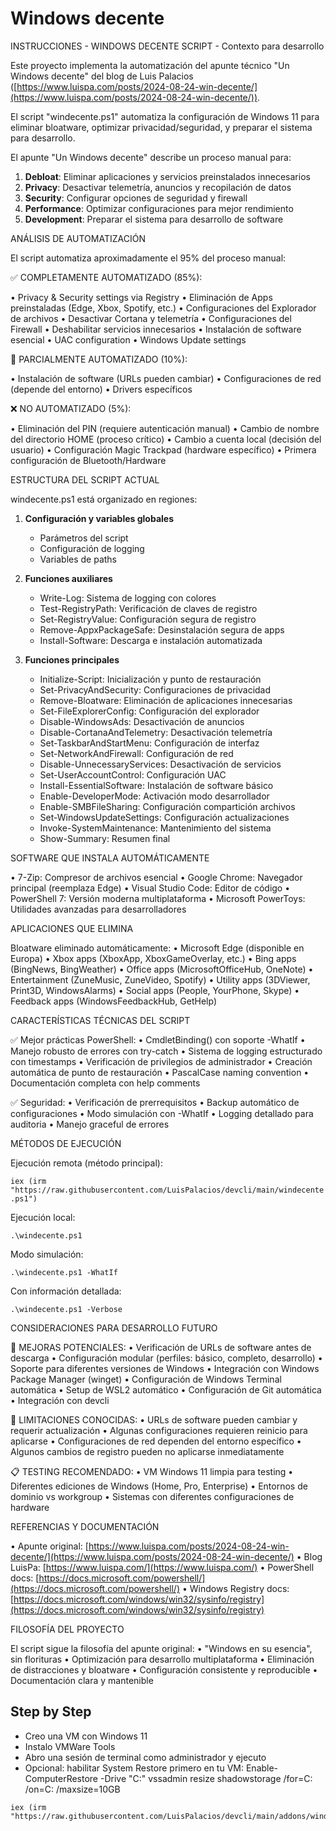 # Windows decente

INSTRUCCIONES - WINDOWS DECENTE SCRIPT - Contexto para desarrollo

Este proyecto implementa la automatización del apunte técnico "Un Windows decente" del blog de Luis Palacios ([https://www.luispa.com/posts/2024-08-24-win-decente/](https://www.luispa.com/posts/2024-08-24-win-decente/)).

El script "windecente.ps1" automatiza la configuración de Windows 11 para eliminar bloatware, optimizar privacidad/seguridad, y preparar el sistema para desarrollo.

El apunte "Un Windows decente" describe un proceso manual para:

1. **Debloat**: Eliminar aplicaciones y servicios preinstalados innecesarios
2. **Privacy**: Desactivar telemetría, anuncios y recopilación de datos
3. **Security**: Configurar opciones de seguridad y firewall
4. **Performance**: Optimizar configuraciones para mejor rendimiento
5. **Development**: Preparar el sistema para desarrollo de software

ANÁLISIS DE AUTOMATIZACIÓN

El script automatiza aproximadamente el 95% del proceso manual:

✅ COMPLETAMENTE AUTOMATIZADO (85%):

• Privacy & Security settings via Registry
• Eliminación de Apps preinstaladas (Edge, Xbox, Spotify, etc.)
• Configuraciones del Explorador de archivos
• Desactivar Cortana y telemetría
• Configuraciones del Firewall
• Deshabilitar servicios innecesarios
• Instalación de software esencial
• UAC configuration
• Windows Update settings

🔶 PARCIALMENTE AUTOMATIZADO (10%):

• Instalación de software (URLs pueden cambiar)
• Configuraciones de red (depende del entorno)
• Drivers específicos

❌ NO AUTOMATIZADO (5%):

• Eliminación del PIN (requiere autenticación manual)
• Cambio de nombre del directorio HOME (proceso crítico)
• Cambio a cuenta local (decisión del usuario)
• Configuración Magic Trackpad (hardware específico)
• Primera configuración de Bluetooth/Hardware

ESTRUCTURA DEL SCRIPT ACTUAL

windecente.ps1 está organizado en regiones:

1. **Configuración y variables globales**
   - Parámetros del script
   - Configuración de logging
   - Variables de paths

2. **Funciones auxiliares**
   - Write-Log: Sistema de logging con colores
   - Test-RegistryPath: Verificación de claves de registro
   - Set-RegistryValue: Configuración segura de registro
   - Remove-AppxPackageSafe: Desinstalación segura de apps
   - Install-Software: Descarga e instalación automatizada

3. **Funciones principales**
   - Initialize-Script: Inicialización y punto de restauración
   - Set-PrivacyAndSecurity: Configuraciones de privacidad
   - Remove-Bloatware: Eliminación de aplicaciones innecesarias
   - Set-FileExplorerConfig: Configuración del explorador
   - Disable-WindowsAds: Desactivación de anuncios
   - Disable-CortanaAndTelemetry: Desactivación telemetría
   - Set-TaskbarAndStartMenu: Configuración de interfaz
   - Set-NetworkAndFirewall: Configuración de red
   - Disable-UnnecessaryServices: Desactivación de servicios
   - Set-UserAccountControl: Configuración UAC
   - Install-EssentialSoftware: Instalación de software básico
   - Enable-DeveloperMode: Activación modo desarrollador
   - Enable-SMBFileSharing: Configuración compartición archivos
   - Set-WindowsUpdateSettings: Configuración actualizaciones
   - Invoke-SystemMaintenance: Mantenimiento del sistema
   - Show-Summary: Resumen final

SOFTWARE QUE INSTALA AUTOMÁTICAMENTE

• 7-Zip: Compresor de archivos esencial
• Google Chrome: Navegador principal (reemplaza Edge)
• Visual Studio Code: Editor de código
• PowerShell 7: Versión moderna multiplataforma
• Microsoft PowerToys: Utilidades avanzadas para desarrolladores

APLICACIONES QUE ELIMINA

Bloatware eliminado automáticamente:
• Microsoft Edge (disponible en Europa)
• Xbox apps (XboxApp, XboxGameOverlay, etc.)
• Bing apps (BingNews, BingWeather)
• Office apps (MicrosoftOfficeHub, OneNote)
• Entertainment (ZuneMusic, ZuneVideo, Spotify)
• Utility apps (3DViewer, Print3D, WindowsAlarms)
• Social apps (People, YourPhone, Skype)
• Feedback apps (WindowsFeedbackHub, GetHelp)

CARACTERÍSTICAS TÉCNICAS DEL SCRIPT

✅ Mejor prácticas PowerShell:
• CmdletBinding() con soporte -WhatIf
• Manejo robusto de errores con try-catch
• Sistema de logging estructurado con timestamps
• Verificación de privilegios de administrador
• Creación automática de punto de restauración
• PascalCase naming convention
• Documentación completa con help comments

✅ Seguridad:
• Verificación de prerrequisitos
• Backup automático de configuraciones
• Modo simulación con -WhatIf
• Logging detallado para auditoria
• Manejo graceful de errores

MÉTODOS DE EJECUCIÓN

Ejecución remota (método principal):

`iex (irm "https://raw.githubusercontent.com/LuisPalacios/devcli/main/windecente.ps1")`

Ejecución local:

`.\windecente.ps1`

Modo simulación:

`.\windecente.ps1 -WhatIf`

Con información detallada:

`.\windecente.ps1 -Verbose`

CONSIDERACIONES PARA DESARROLLO FUTURO

🔧 MEJORAS POTENCIALES:
• Verificación de URLs de software antes de descarga
• Configuración modular (perfiles: básico, completo, desarrollo)
• Soporte para diferentes versiones de Windows
• Integración con Windows Package Manager (winget)
• Configuración de Windows Terminal automática
• Setup de WSL2 automático
• Configuración de Git automática
• Integración con devcli

🚨 LIMITACIONES CONOCIDAS:
• URLs de software pueden cambiar y requerir actualización
• Algunas configuraciones requieren reinicio para aplicarse
• Configuraciones de red dependen del entorno específico
• Algunos cambios de registro pueden no aplicarse inmediatamente

📋 TESTING RECOMENDADO:
• VM Windows 11 limpia para testing
• Diferentes ediciones de Windows (Home, Pro, Enterprise)
• Entornos de dominio vs workgroup
• Sistemas con diferentes configuraciones de hardware

REFERENCIAS Y DOCUMENTACIÓN

• Apunte original: [https://www.luispa.com/posts/2024-08-24-win-decente/](https://www.luispa.com/posts/2024-08-24-win-decente/)
• Blog LuisPa: [https://www.luispa.com/](https://www.luispa.com/)
• PowerShell docs: [https://docs.microsoft.com/powershell/](https://docs.microsoft.com/powershell/)
• Windows Registry docs: [https://docs.microsoft.com/windows/win32/sysinfo/registry](https://docs.microsoft.com/windows/win32/sysinfo/registry)

FILOSOFÍA DEL PROYECTO

El script sigue la filosofía del apunte original:
• "Windows en su esencia", sin florituras
• Optimización para desarrollo multiplataforma
• Eliminación de distracciones y bloatware
• Configuración consistente y reproducible
• Documentación clara y mantenible

## Step by Step

- Creo una VM con Windows 11
- Instalo VMWare Tools
- Abro una sesión de terminal como administrador y ejecuto
- Opcional:  habilitar System Restore primero en tu VM:
   Enable-ComputerRestore -Drive "C:\"
   vssadmin resize shadowstorage /for=C: /on=C: /maxsize=10GB

```console
iex (irm "https://raw.githubusercontent.com/LuisPalacios/devcli/main/addons/windecente.ps1")
```
